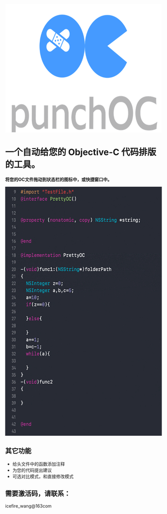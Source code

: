 <p align="center" >
<img src="https://github.com/icefirewang/PunchOC/blob/master/GitHubIcon.png" width ="700" height="412" title="punchOC"/>
 </p>
 
# 一个自动给您的 Objective-C 代码排版的工具。

**将您的OC文件拖动到状态栏的图标中，或快捷窗口中。**
<p align="center" >
<img src="https://github.com/icefirewang/PunchOC/blob/master/show.gif" width ="578" height="800" title="punchOC"/>
 </p>

## 其它功能
* 给头文件中的函数添加注释
* 为您的代码提出建议
* 可选对比模式，和直接修改模式

## 需要激活码，请联系：
icefire_wang@163com
